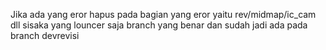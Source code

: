 Jika ada yang eror hapus pada bagian yang eror yaitu rev/midmap/ic_cam dll sisaka yang louncer saja 
branch yang benar dan sudah jadi ada pada branch devrevisi
